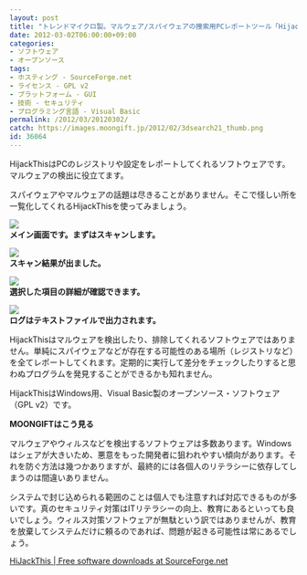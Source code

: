 ```yaml
---
layout: post
title: "トレンドマイクロ製。マルウェア/スパイウェアの捜索用PCレポートツール「HijackThis」"
date: 2012-03-02T06:00:00+09:00
categories:
- ソフトウェア
- オープンソース
tags: 
- ホスティング - SourceForge.net
- ライセンス - GPL v2
- プラットフォーム - GUI
- 技術 - セキュリティ
- プログラミング言語 - Visual Basic
permalink: /2012/03/20120302/
catch: https://images.moongift.jp/2012/02/3dsearch21_thumb.png
id: 36064
---
```

HijackThisはPCのレジストリや設定をレポートしてくれるソフトウェアです。マルウェアの検出に役立てます。

  

スパイウェアやマルウェアの話題は尽きることがありません。そこで怪しい所を一覧化してくれるHijackThisを使ってみましょう。

  

[![](https://images.moongift.jp/2012/02/3dsearch18_thumb.png)](https://images.moongift.jp/2012/02/3dsearch181.png)  
**メイン画面です。まずはスキャンします。**

  

[![](https://images.moongift.jp/2012/02/3dsearch19_thumb.png)](https://images.moongift.jp/2012/02/3dsearch191.png)  
**スキャン結果が出ました。**

  

[![](https://images.moongift.jp/2012/02/3dsearch21_thumb.png)](https://images.moongift.jp/2012/02/3dsearch211.png)  
**選択した項目の詳細が確認できます。**

  

[![](https://images.moongift.jp/2012/02/3dsearch22_thumb.png)](https://images.moongift.jp/2012/02/3dsearch22.png)  
**ログはテキストファイルで出力されます。**

  

HijackThisはマルウェアを検出したり、排除してくれるソフトウェアではありません。単純にスパイウェアなどが存在する可能性のある場所（レジストリなど）を全てレポートしてくれます。定期的に実行して差分をチェックしたりすると思わぬプログラムを発見することができるかも知れません。

  
<!--more-->  

HijackThisはWindows用、Visual Basic製のオープンソース・ソフトウェア（GPL v2）です。

  
  
  

**MOONGIFTはこう見る**

  

マルウェアやウィルスなどを検出するソフトウェアは多数あります。Windowsはシェアが大きいため、悪意をもった開発者に狙われやすい傾向があります。それを防ぐ方法は幾つかありますが、最終的には各個人のリテラシーに依存してしまうのは間違いありません。

  

システムで封じ込められる範囲のことは個人でも注意すれば対応できるものが多いです。真のセキュリティ対策はITリテラシーの向上、教育にあるといっても良いでしょう。ウィルス対策ソフトウェアが無駄という訳ではありませんが、教育を放棄してシステムだけに頼るのであれば、問題が起きる可能性は常にあるでしょう。

  

[HiJackThis | Free software downloads at SourceForge.net](http://sourceforge.net/projects/hjt/)

